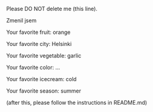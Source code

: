 Please DO NOT delete me (this line).

Zmenil jsem


Your favorite fruit: orange

Your favorite city: Helsinki

Your favorite vegetable: garlic

Your favorite color: ...

Your favorite icecream: cold

Your favorite season: summer


(after this, please follow the instructions in README.md)
